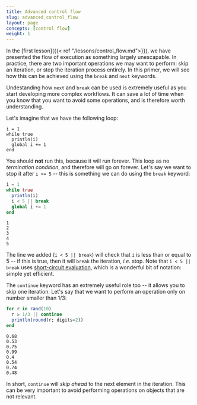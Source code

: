 ```yaml
---
title: Advanced control flow
slug: advanced_control_flow
layout: page
concepts: [control flow]
weight: 1
---
```


In the [first lesson]({{< ref "/lessons/control_flow.md">}}), we have
presented the flow of execution as something largely unescapable. In practice,
there are two important operations we may want to perform: skip an iteration, or
stop the iteration process entirely. In this primer, we will see how this can be
achieved using the `break` and `next` keywords.

Undestanding how `next` and `break` can be used is extremely useful as you start
developing more complex workflows. It can save a lot of time when you know that
you want to avoid some operations, and is therefore worth understanding.

Let's imagine that we have the following loop:

```raw
i = 1
while true
  println(i)
  global i += 1
end
```

You should **not** run this, because it will run forever. This loop as no
*termination condition*, and therefore will go on forever. Let's say we want to
stop it after `i >= 5` -- this is something we can do using the `break` keyword:

````julia
i = 1
while true
  println(i)
  i < 5 || break
  global i += 1
end
````


````
1
2
3
4
5
````





The line we added (`i < 5 || break`) will check that `i` is less than or equal
to 5 -- if this is true, then it will `break` the iteration, *i.e.* stop. Note
that `i < 5 || break` uses [short-circuit
evaluation](https://docs.julialang.org/en/v1.0/manual/control-flow/#Short-Circuit-Evaluation-1),
which is a wonderful bit of notation: simple yet efficient.

The `continue` keyword has an extremely useful role too -- it allows you to skip
one iteration. Let's say that we want to perform an operation only on number
smaller than 1/3:

````julia
for r in rand(10)
  r ≥ 1/3 || continue
  println(round(r; digits=2))
end
````


````
0.68
0.53
0.75
0.99
0.4
0.54
0.74
0.48
````





In short, `continue` will *skip ahead* to the next element in the iteration.
This can be very important to avoid performing operations on objects that are
not relevant.
